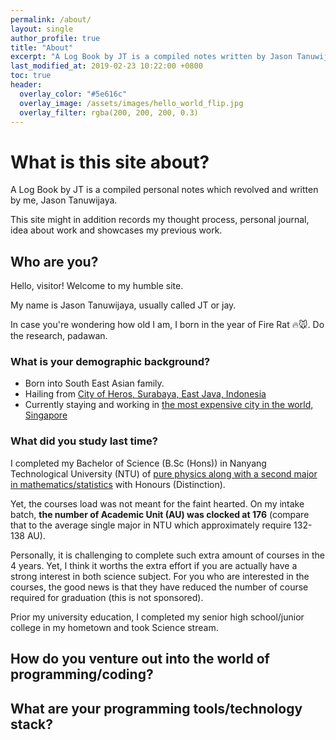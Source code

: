 ```yaml
---
permalink: /about/
layout: single
author_profile: true
title: "About"
excerpt: "A Log Book by JT is a compiled notes written by Jason Tanuwijaya."
last_modified_at: 2019-02-23 10:22:00 +0800
toc: true
header:
  overlay_color: "#5e616c"
  overlay_image: /assets/images/hello_world_flip.jpg
  overlay_filter: rgba(200, 200, 200, 0.3)
---
```


# What is this site about?
A Log Book by JT is a compiled personal notes which revolved and written by me, Jason Tanuwijaya.

This site might in addition records my thought process, personal journal, idea about work and showcases my previous work.

## Who are you?
Hello, visitor! Welcome to my humble site.

My name is Jason Tanuwijaya, usually called JT or jay.


In case you're wondering how old I am, I born in the year of Fire Rat :fire::mouse:. Do the research, padawan.

### What is your demographic background?
- Born into South East Asian family.
- Hailing from [City of Heros, Surabaya, East Java, Indonesia](https://en.wikipedia.org/wiki/Surabaya)
- Currently staying and working  in [the most expensive city in the world, Singapore](https://www.forbes.com/sites/jwebb/2017/11/30/singapore-is-still-the-most-expensive-city-in-the-world/#79ab6e48c5e9)

### What did you study last time?
I completed my Bachelor of Science (B.Sc (Hons)) in Nanyang Technological University (NTU) of [pure physics along with a second major in mathematics/statistics](http://spms.ntu.edu.sg/PhysicsandAppliedPhysics/Undergraduates/Pages/Curriculum/Undergrad2ndMajorAY13_14.aspx) with Honours (Distinction).

<!-- My subject interest during my undergraduate year is  -->

Yet, the courses load was not meant for the faint hearted. On my intake batch, **the number of Academic Unit (AU) was clocked at 176** (compare that to the average single major in NTU which approximately require 132-138 AU).

Personally, it is challenging to complete such extra amount of courses in the 4 years. Yet, I think it worths the extra effort if you are actually have a strong interest in both science subject. For you who are interested in the courses, the good news is that they have reduced the number of course required for graduation (this is not sponsored).

Prior my university education, I completed my senior high school/junior college in my hometown and took Science stream.

## How do you venture out into the world of programming/coding?

## What are your programming tools/technology stack?
<!-- 
Minimal Mistakes is a flexible two-column Jekyll theme. Perfect for hosting your personal site, blog, or portfolio on GitHub or self-hosting on your own server. As the name implies --- styling is purposely minimalistic to be enhanced and customized by you :smile:.

{% include gallery id="layouts_gallery" caption="Examples of included layouts `splash`, `single`, and `archive`." %}

[Install the Theme]({{ "/docs/quick-start-guide/" | relative_url }}){: .btn .btn--success .btn--large}

## Notable Features

- Bundled as a "theme gem" for easier install/upgrading.
- Compatible with GitHub Pages.
- Support for Jekyll's built-in Sass/SCSS preprocessor.
- Nine different skins (color variations).
- Several responsive layout options (single, archive index, search, splash, and paginated home page).
- Optimized for search engines with support for [Twitter Cards](https://dev.twitter.com/cards/overview) and [Open Graph](http://ogp.me/) data
- Optional [header images](https://mmistakes.github.io/minimal-mistakes/docs/layouts/#headers), [custom sidebars](https://mmistakes.github.io/minimal-mistakes/docs/layouts/#sidebars), [table of contents](https://mmistakes.github.io/minimal-mistakes/docs/helpers/#table-of-contents), [galleries](https://mmistakes.github.io/minimal-mistakes/docs/helpers/#gallery), related posts, [breadcrumb links](https://mmistakes.github.io/minimal-mistakes/docs/configuration/#breadcrumb-navigation-beta), [navigation lists](https://mmistakes.github.io/minimal-mistakes/docs/helpers/#navigation-list), and more.
- Commenting support (powered by [Disqus](https://disqus.com/), [Facebook](https://developers.facebook.com/docs/plugins/comments), Google+, [Discourse](https://www.discourse.org/), static-based via [Staticman v1 and v2](https://staticman.net/), and custom).
- [Google Analytics](https://www.google.com/analytics/) support.
- UI localized text in English (default), Brazilian Portuguese (Português brasileiro), Chinese, Danish, Dutch, French (Français), German (Deutsch), Greek, Hungarian, Indonesian, Italian (Italiano), Japanese, Korean, Nepali (Nepalese), Polish, Russian, Slovak, Spanish (Español), Swedish, Turkish (Türkçe), and Vietnamese.

## Demo Pages

| Name                                        | Description                                           |
| ------------------------------------------- | ----------------------------------------------------- |
| [Post with Header Image][header-image-post] | A post with a large header image. |
| [HTML Tags and Formatting Post][html-tags-post] | A variety of common markup showing how the theme styles them. |
| [Syntax Highlighting Post][syntax-post] | Post displaying highlighted code. |
| [Post with a Gallery][gallery-post] | A post showing several images wrapped in `<figure>` elements. |
| [Sample Collection Page][sample-collection] | Single page from a collection. |
| [Categories Archive][categories-archive] | Posts grouped by category. |
| [Tags Archive][tags-archive] | Posts grouped by tag. |

For even more demo pages check the [posts archive][year-archive].

[sample-collection]: {{ "/recipes/chocolate-chip-cookies/" | relative_url }}
[categories-archive]: {{ "/categories/" | relative_url }}
[tags-archive]: {{ "/tags/" | relative_url }}
[year-archive]: {{ "/year-archive/" | relative_url }}

---

## Credits

### Icons + Demo Images:

- [The Noun Project](https://thenounproject.com) -- Garrett Knoll, Arthur Shlain, and [tracy tam](https://thenounproject.com/tracytam)
- [Font Awesome](http://fontawesome.io/)
- [Unsplash](https://unsplash.com/)

### Other:

- [Jekyll](https://jekyllrb.com/)
- [jQuery](https://jquery.com/)
- [Susy](http://susy.oddbird.net/)
- [Breakpoint](http://breakpoint-sass.com/)
- [Magnific Popup](http://dimsemenov.com/plugins/magnific-popup/)
- [FitVids.JS](http://fitvidsjs.com/)
- Greedy Navigation - [lukejacksonn](https://codepen.io/lukejacksonn/pen/PwmwWV)
- [jQuery Smooth Scroll](https://github.com/kswedberg/jquery-smooth-scroll)
- [Lunr](http://lunrjs.com)

---
 -->